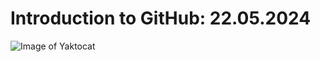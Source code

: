# Introduction to GitHub: 22.05.2024

![Image of Yaktocat](https://octodex.github.com/images/yaktocat.png)
